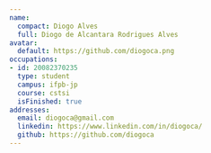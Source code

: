 ```yaml
---
name:
  compact: Diogo Alves
  full: Diogo de Alcantara Rodrigues Alves
avatar:
  default: https://github.com/diogoca.png
occupations:
- id: 20082370235
  type: student
  campus: ifpb-jp
  course: cstsi
  isFinished: true
addresses:
  email: diogoca@gmail.com
  linkedin: https://www.linkedin.com/in/diogoca/
  github: https://github.com/diogoca
---
```


